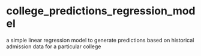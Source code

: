 # college_predictions_regression_model
a simple linear regression model to generate predictions based on historical admission data for a particular college
